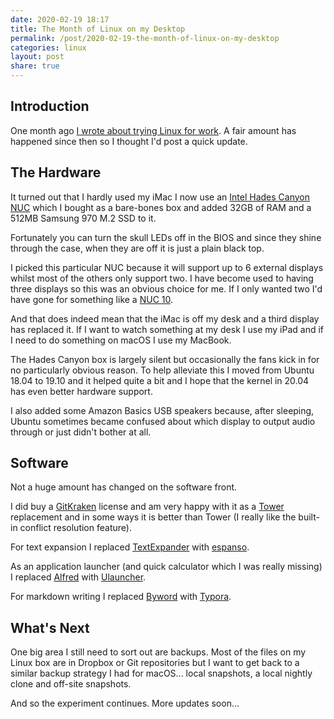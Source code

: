 ```yaml
---
date: 2020-02-19 18:17
title: The Month of Linux on my Desktop
permalink: /post/2020-02-19-the-month-of-linux-on-my-desktop
categories: linux
layout: post
share: true
---
```


## Introduction

One month ago [I wrote about trying Linux for work](https://www.swwritings.com/post/2020-01-19-the-year-of-linux-on-my-desktop). A fair amount has happened since then so I thought I'd post a quick update.

## The Hardware

It turned out that I hardly used my iMac I now use an [Intel Hades Canyon NUC](https://www.intel.com/content/www/us/en/products/boards-kits/nuc/kits/nuc8i7hvk.html) which I bought as a bare-bones box and added 32GB of RAM and a 512MB Samsung 970 M.2 SSD to it.

Fortunately you can turn the skull LEDs off in the BIOS and since they shine through the case, when they are off it is just a plain black top.

I picked this particular NUC because it will support up to 6 external displays whilst most of the others only support two. I have become used to having three displays so this was an obvious choice for me. If I only wanted two I'd have gone for something like a [NUC 10](https://www.intel.com/content/www/us/en/products/boards-kits/nuc/mini-pcs/nuc10i7fnhaa.html).

And that does indeed mean that the iMac is off my desk and a third display has replaced it. If I want to watch something at my desk I use my iPad and if I need to do something on macOS I use my MacBook.

The Hades Canyon box is largely silent but occasionally the fans kick in for no particularly obvious reason. To help alleviate this I moved from Ubuntu 18.04 to 19.10 and it helped quite a bit and I hope that the kernel in 20.04 has even better hardware support.

I also added some Amazon Basics USB speakers because, after sleeping, Ubuntu sometimes became confused about which display to output audio through or just didn't bother at all.

## Software

Not a huge amount has changed on the software front.

I did buy a [GitKraken](https://www.gitkraken.com/) license and am very happy with it as a [Tower](https://www.git-tower.com/) replacement and in some ways it is better than Tower (I really like the built-in conflict resolution feature).

For text expansion I replaced [TextExpander](https://textexpander.com/) with [espanso](https://espanso.org/).

As an application launcher (and quick calculator which I was really missing) I replaced [Alfred](https://www.alfredapp.com/) with [Ulauncher](https://ulauncher.io/).

For markdown writing I replaced [Byword](https://bywordapp.com/) with [Typora](https://typora.io/).

## What's Next

One big area I still need to sort out are backups. Most of the files on my Linux box are in Dropbox or Git repositories but I want to get back to a similar backup strategy I had for macOS... local snapshots, a local nightly clone and off-site snapshots.

And so the experiment continues. More updates soon...